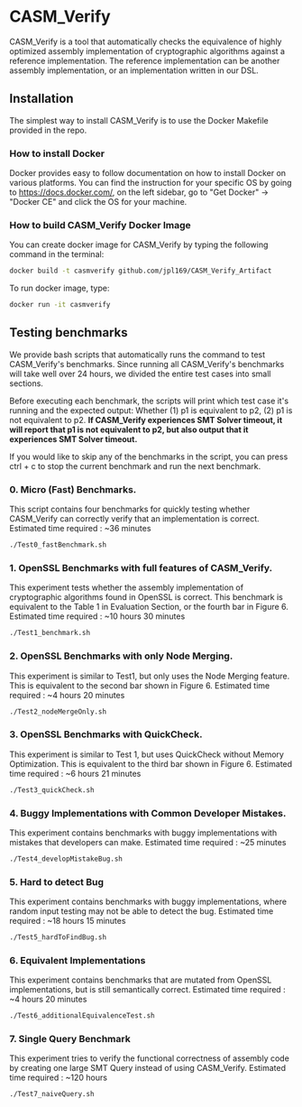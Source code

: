 # CASM_Verify
CASM_Verify is a tool that automatically checks the equivalence of highly optimized assembly implementation of cryptographic algorithms against a reference implementation. The reference implementation can be another assembly implementation, or an implementation written in our DSL.

## Installation
The simplest way to install CASM_Verify is to use the Docker Makefile provided in the repo.

### How to install Docker
Docker provides easy to follow documentation on how to install Docker on various platforms. You can find the instruction for your specific OS by going to https://docs.docker.com/, on the left sidebar, go to "Get Docker" -> "Docker CE" and click the OS for your machine.

### How to build CASM_Verify Docker Image
You can create docker image for CASM_Verify by typing the following command in the terminal:
```bash
docker build -t casmverify github.com/jpl169/CASM_Verify_Artifact
```

To run docker image, type:
```bash
docker run -it casmverify
```

## Testing benchmarks
We provide bash scripts that automatically runs the command to test CASM_Verify's benchmarks. Since running all CASM_Verify's benchmarks will take well over 24 hours, we divided the entire test cases into small sections.

Before executing each benchmark, the scripts will print which test
case it's running and the expected output: Whether (1) p1 is
equivalent to p2, (2) p1 is not equivalent to p2. **If CASM_Verify
experiences SMT Solver timeout, it will report that p1 is not
equivalent to p2, but also output that it experiences SMT Solver
timeout.**

If you would like to skip any of the benchmarks in the script, you can
press ctrl + c to stop the current benchmark and run the next benchmark.

### 0. Micro (Fast) Benchmarks.
This script contains four benchmarks for quickly testing whether CASM_Verify can correctly verify that an implementation is correct. Estimated time required : ~36 minutes
```bash
./Test0_fastBenchmark.sh
```

### 1. OpenSSL Benchmarks with full features of CASM_Verify.
This experiment tests whether the assembly implementation of cryptographic algorithms found in OpenSSL is correct. This benchmark is equivalent to the Table 1 in Evaluation Section, or the fourth bar in Figure 6. Estimated time required : ~10 hours 30 minutes
```bash
./Test1_benchmark.sh
```

### 2. OpenSSL Benchmarks with only Node Merging.
This experiment is similar to Test1, but only uses the Node Merging feature. This is equivalent to the second bar shown in Figure 6. Estimated time required : ~4 hours 20 minutes
```bash
./Test2_nodeMergeOnly.sh
```

### 3. OpenSSL Benchmarks with QuickCheck.
This experiment is similar to Test 1, but uses QuickCheck without Memory Optimization. This is equivalent to the third bar shown in Figure 6. Estimated time required : ~6 hours 21 minutes
```bash
./Test3_quickCheck.sh
```

### 4. Buggy Implementations with Common Developer Mistakes.
This experiment contains benchmarks with buggy implementations with mistakes that developers can make. Estimated time required : ~25 minutes
```bash
./Test4_developMistakeBug.sh
```

### 5. Hard to detect Bug
This experiment contains benchmarks with buggy implementations, where
random input testing may not be able to detect the bug. Estimated time
required : ~18 hours 15 minutes
```bash
./Test5_hardToFindBug.sh
```

### 6. Equivalent Implementations
This experiment contains benchmarks that are mutated from OpenSSL implementations, but is still semantically correct. Estimated time required : ~4 hours 20 minutes
```bash
./Test6_additionalEquivalenceTest.sh
```

### 7. Single Query Benchmark
This experiment tries to verify the functional correctness of assembly code by creating one large SMT Query instead of using CASM_Verify. Estimated time required : ~120 hours
```bash
./Test7_naiveQuery.sh
```







